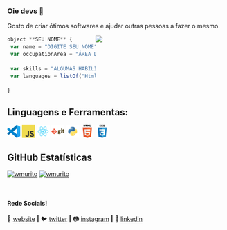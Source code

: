 
### Oie devs 👋

Gosto de criar ótimos softwares e ajudar outras pessoas a fazer o mesmo.


<img align="right" width="300" src="https://www.ubblie.com/src/img/gifs/fcf7fd0c619bb87706533079240915f3.gif" />

```javascript
object **SEU NOME** {
 var name = "DIGITE SEU NOME"
 var occupationArea = "ÁREA DE ATUAÇÃO"
 
 var skills = "ALGUMAS HABILIDADES"
 var languages = listOf("Html", "Python", "JavaScript", "PHP", "React") 

}
```

## **Linguagens e Ferramentas:**  
<code><img height="30" src="https://raw.githubusercontent.com/github/explore/80688e429a7d4ef2fca1e82350fe8e3517d3494d/topics/visual-studio-code/visual-studio-code.png"></code>
<code><img height="30" src="https://raw.githubusercontent.com/github/explore/80688e429a7d4ef2fca1e82350fe8e3517d3494d/topics/javascript/javascript.png"></code>
<code><img height="30" src="https://raw.githubusercontent.com/github/explore/80688e429a7d4ef2fca1e82350fe8e3517d3494d/topics/react/react.png"></code>
<code><img height="30" src="https://raw.githubusercontent.com/github/explore/80688e429a7d4ef2fca1e82350fe8e3517d3494d/topics/git/git.png"></code>
<code><img height="30" src="https://raw.githubusercontent.com/github/explore/80688e429a7d4ef2fca1e82350fe8e3517d3494d/topics/python/python.png"></code>
<code><img height="30" src="https://raw.githubusercontent.com/github/explore/80688e429a7d4ef2fca1e82350fe8e3517d3494d/topics/html/html.png"></code>
<code><img height="30" src="https://raw.githubusercontent.com/github/explore/80688e429a7d4ef2fca1e82350fe8e3517d3494d/topics/css/css.png"></code>


## **GitHub Estatísticas**

[![wmurito](https://github-readme-stats.vercel.app/api/top-langs/?username=wmurito&hide=html&layout=compact&theme=dracula)](https://github.com/anuraghazra/github-readme-stats)
[![wmurito](https://github-readme-stats.vercel.app/api?username=wmurito&theme=dracula)](https://github.com/anuraghazra/github-readme-stats)

[website]: https://codedev.ga/
[twitter]: https://twitter.com/_murito
[instagram]: https://www.instagram.com/wmurito
[linkedin]: https://www.linkedin.com/in/wellington-murito-aba51760/
<br>

#### Rede Sociais!

🏡 [website][website] **|** 
🐦 [twitter][twitter] **|** 
📷 [instagram][instagram] **|** 
👔 [linkedin][linkedin]
